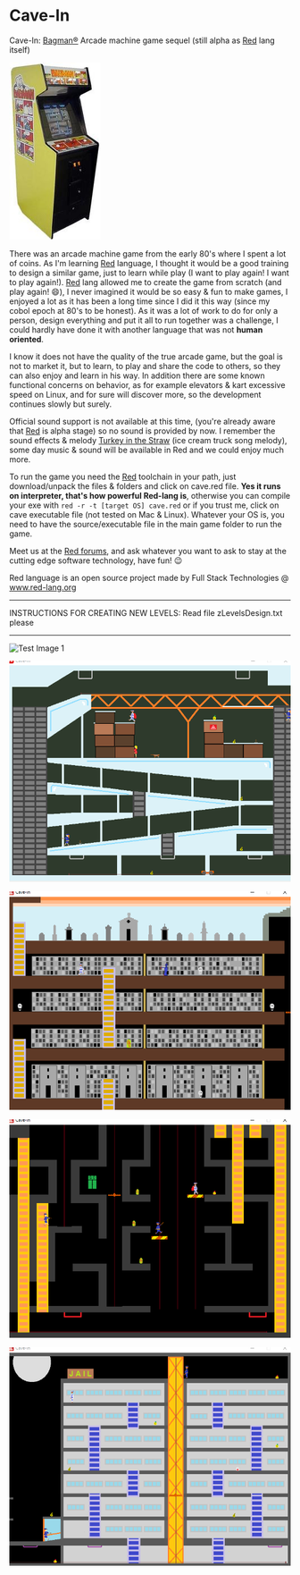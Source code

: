 # Cave-In
Cave-In: [Bagman®](https://www.youtube.com/watch?v=HcVstQnHhSA) Arcade machine game sequel (still alpha as [Red](https://www.red-lang.org/p/download.html) lang itself)

![Test Image 0](/scenes/bagman.jpg)

There was an arcade machine game from the early 80's where I spent a lot of coins. As I'm learning [Red](https://www.red-lang.org/p/download.html) language, I thought it would be a good training to design a similar game, just to learn while play (I want to play again! I want to play again!). [Red](https://www.red-lang.org/p/download.html) lang allowed me to create the game from scratch (and play again! 😄), I never imagined it would be so easy & fun to make games, I enjoyed a lot as it has been a long time since I did it this way (since my cobol epoch at 80's to be honest). As it was a lot of work to do for only a person, design everything and put it all to run together was a challenge, I could hardly have done it with another language that was not **human oriented**.

I know it does not have the quality of the true arcade game, but the goal is not to market it, but to learn, to play and share the code to others, so they can also enjoy and learn in his way. In addition there are some known functional concerns on behavior, as for example elevators & kart excessive speed on Linux, and for sure will discover more, so the development continues slowly but surely.

Official sound support is not available at this time, (you're already aware that [Red](https://www.red-lang.org/p/download.html) is alpha stage) so no sound is provided by now. I remember the sound effects & melody [Turkey in the Straw](https://www.youtube.com/watch?v=Vr8QnkTwT_w) (ice cream truck song melody), some day music & sound will be available in Red and we could enjoy much more.

To run the game you need the [Red](https://www.red-lang.org/p/download.html) toolchain in your path, just download/unpack the files & folders and click on cave.red file. **Yes it runs on interpreter, that's how powerful Red-lang is**, otherwise you can compile your exe with `red -r -t [target OS] cave.red` or if you trust me, click on cave executable file (not tested on Mac & Linux). Whatever your OS is, you need to have the source/executable file in the main game folder to run the game.

Meet us at the [Red forums](https://gitter.im/red/red), and ask whatever you want to ask to stay at the cutting edge software technology, have fun! 😉 

Red language is an open source project made by Full Stack Technologies @ www.red-lang.org 

**********************************************************************************************************
INSTRUCTIONS FOR CREATING NEW LEVELS: Read file  zLevelsDesign.txt   please
**********************************************************************************************************
![Test Image 1](/scenes/LevelA.gif)


![Test Image 2](/scenes/LevelB.gif)


![Test Image 3](/scenes/LevelC.gif)


![Test Image 4](/scenes/LevelD.gif)


![Test Image 5](/scenes/LevelE.gif)
